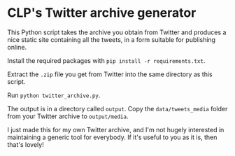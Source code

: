 # CLP's Twitter archive generator

This Python script takes the archive you obtain from Twitter and produces a nice static site containing all the tweets, in a form suitable for publishing online.

Install the required packages with `pip install -r requirements.txt`.

Extract the `.zip` file you get from Twitter into the same directory as this script.

Run `python twitter_archive.py`.

The output is in a directory called `output`. Copy the `data/tweets_media` folder from your Twitter archive to `output/media`.

I just made this for my own Twitter archive, and I'm not hugely interested in maintaining a generic tool for everybody. If it's useful to you as it is, then that's lovely!
